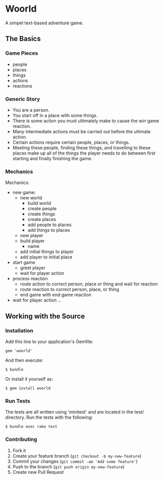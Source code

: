 # Woorld

A simpel text-based adventure game.

## The Basics

### Game Pieces

- people
- places
- things
- actions
- reactions

### Generic Story

- You are a person.
- You start off in a place with some things.
- There is some action you must ultimately make to cause the win game reaction.
- Many intermediate actions must be carried out before the ultimate action. 
- Certain actions require certain people, places, or things.
- Meeting these people, finding these things, and travelling to these places make up all of the things the player needs to do between first starting and finally finishing the game.

### Mechanics

Mechanics:

- new game:
  - new world
    - build world
    - create people
    - create things
    - create places
    - add people to places
    - add things to places
  - new player
  - build player
    - name
  - add initial things to player
  - add player to initial place
- start game
  - greet player
  - wait for player action
- process reaction
  - route action to correct person, place or thing and wait for reaction
  - route reaction to correct person, place, or thing
  - end game with end game reaction
- wait for player action ...

## Working with the Source

### Installation

Add this line to your application's Gemfile:

    gem 'woorld'

And then execute:

    $ bundle

Or install it yourself as:

    $ gem install woorld

### Run Tests

The tests are all written using 'minitest' and are located in the test/ directory. Run the tests with the following:

    $ bundle exec rake test

### Contributing

1. Fork it
2. Create your feature branch (`git checkout -b my-new-feature`)
3. Commit your changes (`git commit -am 'Add some feature'`)
4. Push to the branch (`git push origin my-new-feature`)
5. Create new Pull Request
